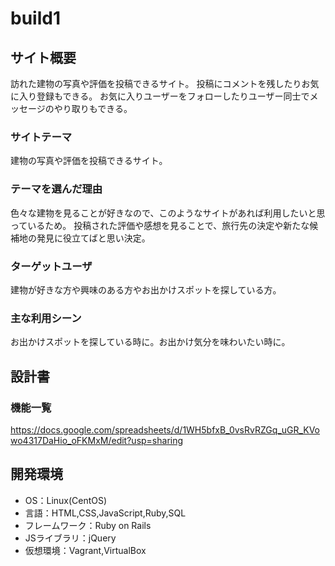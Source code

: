 # build1

## サイト概要
訪れた建物の写真や評価を投稿できるサイト。
投稿にコメントを残したりお気に入り登録もできる。
お気に入りユーザーをフォローしたりユーザー同士でメッセージのやり取りもできる。


### サイトテーマ
建物の写真や評価を投稿できるサイト。

### テーマを選んだ理由
色々な建物を見ることが好きなので、このようなサイトがあれば利用したいと思っているため。
投稿された評価や感想を見ることで、旅行先の決定や新たな候補地の発見に役立てばと思い決定。

### ターゲットユーザ
建物が好きな方や興味のある方やお出かけスポットを探している方。

### 主な利用シーン
お出かけスポットを探している時に。お出かけ気分を味わいたい時に。

## 設計書

### 機能一覧
https://docs.google.com/spreadsheets/d/1WH5bfxB_0vsRvRZGq_uGR_KVowo4317DaHio_oFKMxM/edit?usp=sharing

## 開発環境
- OS：Linux(CentOS)
- 言語：HTML,CSS,JavaScript,Ruby,SQL
- フレームワーク：Ruby on Rails
- JSライブラリ：jQuery
- 仮想環境：Vagrant,VirtualBox